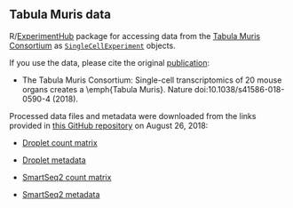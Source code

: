## Tabula Muris data

R/[ExperimentHub](https://bioconductor.org/packages/release/bioc/html/ExperimentHub.html) package for accessing data from the [Tabula Muris Consortium](http://tabula-muris.ds.czbiohub.org/) as [`SingleCellExperiment`](https://bioconductor.org/packages/release/bioc/html/SingleCellExperiment.html) objects.

If you use the data, please cite the original [publication](https://www.nature.com/articles/s41586-018-0590-4): 

- The Tabula Muris Consortium: Single-cell transcriptomics of 20 mouse organs creates a \emph{Tabula Muris}. Nature doi:10.1038/s41586-018-0590-4 (2018).


Processed data files and metadata were downloaded from the links provided in [this GitHub repository](https://github.com/czbiohub/tabula-muris-vignettes/tree/master/data) on August 26, 2018:

- [Droplet count matrix](https://s3.amazonaws.com/czbiohub-tabula-muris/TM_droplet_mat.rds)
- [Droplet metadata](https://github.com/czbiohub/tabula-muris-vignettes/blob/master/data/TM_droplet_metadata.csv)

- [SmartSeq2 count matrix](https://s3.amazonaws.com/czbiohub-tabula-muris/TM_facs_mat.rds)
- [SmartSeq2 metadata](https://github.com/czbiohub/tabula-muris-vignettes/blob/master/data/TM_facs_metadata.csv)

